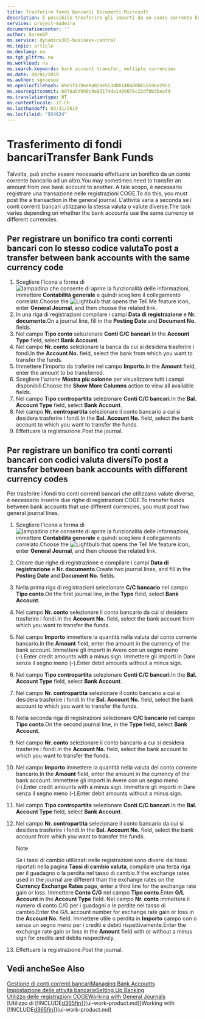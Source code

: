 ```yaml
---
title: Trasferire fondi bancari| Documenti Microsoft
description: È possibile trasferire gli importi da un conto corrente bancario a un altro, incluse le valute diverse, tramite la registrazione della transazione nelle registrazioni COGE.
services: project-madeira
documentationcenter: ''
author: SorenGP
ms.service: dynamics365-business-central
ms.topic: article
ms.devlang: na
ms.tgt_pltfrm: na
ms.workload: na
ms.search.keywords: bank account transfer, multiple currencies
ms.date: 04/01/2019
ms.author: sgroespe
ms.openlocfilehash: 69e5f439ee8a02ae553d8b148480b655596e2951
ms.sourcegitcommit: bd78a5d990c9e83174da1409076c22df8b35eafd
ms.translationtype: HT
ms.contentlocale: it-CH
ms.lasthandoff: 03/31/2019
ms.locfileid: "934624"
---
```

# <a name="transfer-bank-funds"></a><span data-ttu-id="eda6c-103">Trasferimento di fondi bancari</span><span class="sxs-lookup"><span data-stu-id="eda6c-103">Transfer Bank Funds</span></span>
<span data-ttu-id="eda6c-104">Talvolta, può anche essere necessario effettuare un bonifico da un conto corrente bancario ad un altro.</span><span class="sxs-lookup"><span data-stu-id="eda6c-104">You may sometimes need to transfer an amount from one bank account to another.</span></span> <span data-ttu-id="eda6c-105">A tale scopo, è necessario registrare una transazione nelle registrazioni COGE.</span><span class="sxs-lookup"><span data-stu-id="eda6c-105">To do this, you must post the a transaction in the general journal.</span></span> <span data-ttu-id="eda6c-106">L'attività varia a seconda se i conti correnti bancari utilizzano la stessa valuta o valute diverse.</span><span class="sxs-lookup"><span data-stu-id="eda6c-106">The task varies depending on whether the bank accounts use the same currency or different currencies.</span></span>

## <a name="to-post-a-transfer-between-bank-accounts-with-the-same-currency-code"></a><span data-ttu-id="eda6c-107">Per registrare un bonifico tra conti correnti bancari con lo stesso codice valuta</span><span class="sxs-lookup"><span data-stu-id="eda6c-107">To post a transfer between bank accounts with the same currency code</span></span>
1. <span data-ttu-id="eda6c-108">Scegliere l'icona a forma di ![lampadina che consente di aprire la funzionalità delle informazioni](media/ui-search/search_small.png "Informazioni sull'operazione che si desidera eseguire"), immettere **Contabilità generale** e quindi scegliere il collegamento correlato.</span><span class="sxs-lookup"><span data-stu-id="eda6c-108">Choose the ![Lightbulb that opens the Tell Me feature](media/ui-search/search_small.png "Tell me what you want to do") icon, enter **General Journal**, and then choose the related link.</span></span>
2. <span data-ttu-id="eda6c-109">In una riga di registrazioni compilare i campi **Data di registrazione** e **Nr. documento**.</span><span class="sxs-lookup"><span data-stu-id="eda6c-109">On a journal line, fill in the **Posting Date** and **Document No.** fields.</span></span>
3. <span data-ttu-id="eda6c-110">Nel campo **Tipo conto** selezionare **Conti C/C bancari**.</span><span class="sxs-lookup"><span data-stu-id="eda6c-110">In the **Account Type** field, select **Bank Account**.</span></span>
4. <span data-ttu-id="eda6c-111">Nel campo **Nr. conto** selezionare la banca da cui si desidera trasferire i fondi.</span><span class="sxs-lookup"><span data-stu-id="eda6c-111">In the **Account No.** field, select the bank from which you want to transfer the funds.</span></span>
5. <span data-ttu-id="eda6c-112">Immettere l'importo da traferire nel campo **Importo**.</span><span class="sxs-lookup"><span data-stu-id="eda6c-112">In the **Amount** field, enter the amount to be transferred.</span></span>
6. <span data-ttu-id="eda6c-113">Scegliere l'azione **Mostra più colonne** per visualizzare tutti i campi disponibili.</span><span class="sxs-lookup"><span data-stu-id="eda6c-113">Choose the **Show More Columns** action to view all available fields.</span></span>
7. <span data-ttu-id="eda6c-114">Nel campo **Tipo contropartita** selezionare **Conti C/C bancari**.</span><span class="sxs-lookup"><span data-stu-id="eda6c-114">In the **Bal. Account Type** field, select **Bank Account**.</span></span>
8. <span data-ttu-id="eda6c-115">Nel campo **Nr. contropartita** selezionare il conto bancario a cui si desidera trasferire i fondi.</span><span class="sxs-lookup"><span data-stu-id="eda6c-115">In the **Bal. Account No.** field, select the bank account to which you want to transfer the funds.</span></span>
9. <span data-ttu-id="eda6c-116">Effettuare la registrazione.</span><span class="sxs-lookup"><span data-stu-id="eda6c-116">Post the journal.</span></span>

## <a name="to-post-a-transfer-between-bank-accounts-with-different-currency-codes"></a><span data-ttu-id="eda6c-117">Per registrare un bonifico tra conti correnti bancari con codici valuta diversi</span><span class="sxs-lookup"><span data-stu-id="eda6c-117">To post a transfer between bank accounts with different currency codes</span></span>
<span data-ttu-id="eda6c-118">Per trasferire i fondi tra conti correnti bancari che utilizzano valute diverse, è necessario inserire due righe di registrazioni COGE.</span><span class="sxs-lookup"><span data-stu-id="eda6c-118">To transfer funds between bank accounts that use different currencies, you must post two general journal lines.</span></span>

1. <span data-ttu-id="eda6c-119">Scegliere l'icona a forma di ![lampadina che consente di aprire la funzionalità delle informazioni](media/ui-search/search_small.png "Informazioni sull'operazione che si desidera eseguire"), immettere **Contabilità generale** e quindi scegliere il collegamento correlato.</span><span class="sxs-lookup"><span data-stu-id="eda6c-119">Choose the ![Lightbulb that opens the Tell Me feature](media/ui-search/search_small.png "Tell me what you want to do") icon, enter **General Journal**, and then choose the related link.</span></span>
2. <span data-ttu-id="eda6c-120">Creare due righe di registrazione e compilare i campi **Data di registrazione** e **Nr. documento**.</span><span class="sxs-lookup"><span data-stu-id="eda6c-120">Create two journal lines, and fill in the **Posting Date** and **Document No.** fields.</span></span>
3. <span data-ttu-id="eda6c-121">Nella prima riga di registrazioni selezionare **C/C bancario** nel campo **Tipo conto**.</span><span class="sxs-lookup"><span data-stu-id="eda6c-121">On the first journal line, in the **Type** field, select **Bank Account**.</span></span>
4. <span data-ttu-id="eda6c-122">Nel campo **Nr. conto** selezionare il conto bancario da cui si desidera trasferire i fondi.</span><span class="sxs-lookup"><span data-stu-id="eda6c-122">In the **Account No.** field, select the bank account from which you want to transfer the funds.</span></span>
5. <span data-ttu-id="eda6c-123">Nel campo **Importo** immettere la quantità nella valuta del conto corrente bancario.</span><span class="sxs-lookup"><span data-stu-id="eda6c-123">In the **Amount** field, enter the amount in the currency of the bank account.</span></span> <span data-ttu-id="eda6c-124">Immettere gli importi in Avere con un segno meno (-).</span><span class="sxs-lookup"><span data-stu-id="eda6c-124">Enter credit amounts with a minus sign.</span></span> <span data-ttu-id="eda6c-125">Immettere gli importi in Dare senza il segno meno (-).</span><span class="sxs-lookup"><span data-stu-id="eda6c-125">Enter debit amounts without a minus sign.</span></span>
6. <span data-ttu-id="eda6c-126">Nel campo **Tipo contropartita** selezionare **Conti C/C bancari**.</span><span class="sxs-lookup"><span data-stu-id="eda6c-126">In the **Bal. Account Type** field, select **Bank Account**.</span></span>
7. <span data-ttu-id="eda6c-127">Nel campo **Nr. contropartita** selezionare il conto bancario a cui si desidera trasferire i fondi.</span><span class="sxs-lookup"><span data-stu-id="eda6c-127">In the **Bal. Account No.** field, select the bank account to which you want to transfer the funds.</span></span>
8. <span data-ttu-id="eda6c-128">Nella seconda riga di registrazioni selezionare **C/C bancario** nel campo **Tipo conto**.</span><span class="sxs-lookup"><span data-stu-id="eda6c-128">On the second journal line, in the **Type** field, select **Bank Account**.</span></span>
9. <span data-ttu-id="eda6c-129">Nel campo **Nr. conto** selezionare il conto bancario a cui si desidera trasferire i fondi.</span><span class="sxs-lookup"><span data-stu-id="eda6c-129">In the **Account No.** field, select the bank account to which you want to transfer the funds.</span></span>
10. <span data-ttu-id="eda6c-130">Nel campo **Importo** immettere la quantità nella valuta del conto corrente bancario.</span><span class="sxs-lookup"><span data-stu-id="eda6c-130">In the **Amount** field, enter the amount in the currency of the bank account.</span></span> <span data-ttu-id="eda6c-131">Immettere gli importi in Avere con un segno meno (-).</span><span class="sxs-lookup"><span data-stu-id="eda6c-131">Enter credit amounts with a minus sign.</span></span> <span data-ttu-id="eda6c-132">Immettere gli importi in Dare senza il segno meno (-).</span><span class="sxs-lookup"><span data-stu-id="eda6c-132">Enter debit amounts without a minus sign.</span></span>
11. <span data-ttu-id="eda6c-133">Nel campo **Tipo contropartita** selezionare **Conti C/C bancari**.</span><span class="sxs-lookup"><span data-stu-id="eda6c-133">In the **Bal. Account Type** field, select **Bank Account**.</span></span>  
12. <span data-ttu-id="eda6c-134">Nel campo **Nr. contropartita** selezionare il conto bancario da cui si desidera trasferire i fondi.</span><span class="sxs-lookup"><span data-stu-id="eda6c-134">In the **Bal. Account No.** field, select the bank account from which you want to transfer the funds.</span></span>

    > [!NOTE]  
    > <span data-ttu-id="eda6c-135">Se i tassi di cambio utilizzati nelle registrazioni sono diversi dai tassi riportati nella pagina **Tassi di cambio valuta**, compilare una terza riga per il guadagno o la perdita nel tasso di cambio.</span><span class="sxs-lookup"><span data-stu-id="eda6c-135">If the exchange rates used in the journal are different than the exchange rates on the **Currency Exchange Rates** page, enter a third line for the exchange rate gain or loss.</span></span> <span data-ttu-id="eda6c-136">Immettere **Conto C/G** nel campo **Tipo conto**.</span><span class="sxs-lookup"><span data-stu-id="eda6c-136">Enter **G/L Account** in the **Account Type** field.</span></span> <span data-ttu-id="eda6c-137">Nel campo **Nr. conto** immettere il numero di conto C/G per i guadagni o le perdite nel tasso di cambio.</span><span class="sxs-lookup"><span data-stu-id="eda6c-137">Enter the G/L account number for exchange rate gain or loss in the **Account No.** field.</span></span> <span data-ttu-id="eda6c-138">Immettere utile o perdita in **Importo** campo con o senza un segno meno per i crediti e debiti rispettivamente.</span><span class="sxs-lookup"><span data-stu-id="eda6c-138">Enter the exchange rate gain or loss in the **Amount** field with or without a minus sign for credits and debits respectively.</span></span>
13. <span data-ttu-id="eda6c-139">Effettuare la registrazione.</span><span class="sxs-lookup"><span data-stu-id="eda6c-139">Post the journal.</span></span>

## <a name="see-also"></a><span data-ttu-id="eda6c-140">Vedi anche</span><span class="sxs-lookup"><span data-stu-id="eda6c-140">See Also</span></span>
[<span data-ttu-id="eda6c-141">Gestione di conti correnti bancari</span><span class="sxs-lookup"><span data-stu-id="eda6c-141">Managing Bank Accounts</span></span>](bank-manage-bank-accounts.md)  
[<span data-ttu-id="eda6c-142">Impostazione delle attività bancarie</span><span class="sxs-lookup"><span data-stu-id="eda6c-142">Setting Up Banking</span></span>](bank-setup-banking.md)  
[<span data-ttu-id="eda6c-143">Utilizzo delle registrazioni COGE</span><span class="sxs-lookup"><span data-stu-id="eda6c-143">Working with General Journals</span></span>](ui-work-general-journals.md)  
<span data-ttu-id="eda6c-144">[Utilizzo di [!INCLUDE[d365fin](includes/d365fin_md.md)]](ui-work-product.md)</span><span class="sxs-lookup"><span data-stu-id="eda6c-144">[Working with [!INCLUDE[d365fin](includes/d365fin_md.md)]](ui-work-product.md)</span></span>

